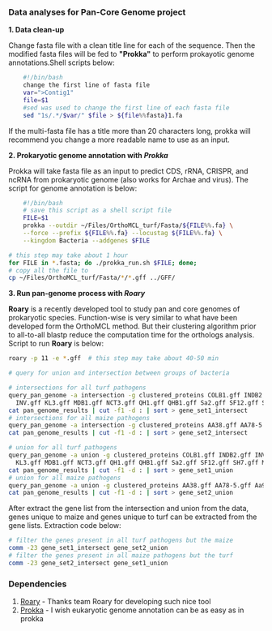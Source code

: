### Data analyses for Pan-Core Genome project
**1\. Data clean-up**

Change fasta file with a clean title line for each of the sequence. Then the
modified fasta files will be fed to **"Prokka"** to perform prokayotic genome
annotations.Shell scripts below:

```bash
    #!/bin/bash
    change the first line of fasta file
    var=">Contig1"
    file=$1
    #sed was used to change the first line of each fasta file
    sed "1s/.*/$var/" $file > ${file%%fasta}1.fa
```

If the multi-fasta file has a title more than 20 characters long, prokka will
recommend you change a more readable name to use as an input.

**2\. Prokaryotic genome annotation with _Prokka_**

Prokka will take fasta file as an input to predict CDS, rRNA, CRISPR, and ncRNA
from prokaryotic genome (also works for Archae and virus). The script for genome
annotation is below:

```bash
    #!/bin/bash
    # save this script as a shell script file
    FILE=$1
    prokka --outdir ~/Files/OrthoMCL_turf/Fasta/${FILE%%.fa} \
    --force --prefix ${FILE%%.fa} --locustag ${FILE%%.fa} \
    --kingdom Bacteria --addgenes $FILE

```

```bash
# this step may take about 1 hour
for FILE in *.fasta; do ./prokka_run.sh $FILE; done;
# copy all the file to
cp ~/Files/OrthoMCL_turf/Fasta/*/*.gff ../GFF/

```

**3\. Run pan-genome process with _Roary_**

**Roary** is a recently developed tool to study pan and core genomes of prokaryotic
species. Function-wise is very similar to what have been developed form the OrthoMCL
method. But their clustering algorithm prior to all-to-all blastp reduce the
computation time for the orthologs analysis. Script to run **Roary** is below:

```bash
roary -p 11 -e *.gff  # this step may take about 40-50 min

# query for union and intersection between groups of bacteria

# intersections for all turf pathogens
query_pan_genome -a intersection -g clustered_proteins COLB1.gff INDB2.gff \
  INV.gff KL3.gff MDB1.gff NCT3.gff QH1.gff QHB1.gff Sa2.gff SF12.gff SH7.gff MOR.gff
cat pan_genome_results | cut -f1 -d : | sort > gene_set1_intersect
# intersections for all maize pathogens
query_pan_genome -a intersection -g clustered_proteins AA38.gff AA78-5.gff Aa99-2.gff
cat pan_genome_results | cut -f1 -d : | sort > gene_set2_intersect

# union for all turf pathogens
query_pan_genome -a union -g clustered_proteins COLB1.gff INDB2.gff INV.gff \
  KL3.gff MDB1.gff NCT3.gff QH1.gff QHB1.gff Sa2.gff SF12.gff SH7.gff MOR.gff
cat pan_genome_results | cut -f1 -d : | sort > gene_set1_union
# union for all maize pathogens
query_pan_genome -a union -g clustered_proteins AA38.gff AA78-5.gff Aa99-2.gff
cat pan_genome_results | cut -f1 -d : | sort > gene_set2_union

```

After extract the gene list from the intersection and union from the data, genes
 unique to maize and genes unique to turf can be extracted from the gene lists.
 Extraction code below:

```bash
# filter the genes present in all turf pathogens but the maize
comm -23 gene_set1_intersect gene_set2_union
# filter the genes present in all maize pathogens but the turf
comm -23 gene_set2_intersect gene_set1_union
```


### Dependencies
1. [Roary](https://github.com/sanger-pathogens/Roary) - Thanks team Roary for
developing such nice tool
2. [Prokka](http://www.vicbioinformatics.com/software.prokka.shtml) - I wish
eukaryotic genome annotation can be as easy as in prokka
